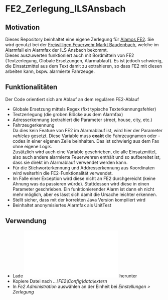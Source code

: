 # FE2_Zerlegung_ILSAnsbach
## Motivation
Dieses Repository beinhaltet eine eigene Zerlegung für [Alamos FE2](https://alamos-support.atlassian.net/wiki/spaces/documentation/pages/219480670/Eigene+Zerlegung+entwickeln). 
Sie wird genutzt bei der [Freiwilligen Feuerwehr Markt Baudenbach](https://www.ffw-baudenbach.de), welche im Alarmfall ein Alarmfax der ILS Ansbach bekommt.  
Dieses auszuwerten funktioniert auch mit Bordmitteln von FE2 (Textzerlegung, Globale Ersetzungen, Alarmablauf). Es ist jedoch schwierig, die Einsatzmittel aus dem Text damit zu extrahieren, so dass FE2 mit diesen arbeiten kann, bspw. alarmierte Fahrzeuge.  
## Funktionalitäten
Der Code orientiert sich am Ablauf an dem regulären FE2-Ablauf 
* Globale Ersetzung mittels Regex (fixt typische Texterkennungsfehler)
* Textzerlegung (die groben Blöcke aus dem Alarmfax)
* Adresserkennung (extrahiert die Parameter street, house, city, etc.)
* Fahrzeugerkennung  
Da dies kein Feature von FE2 im Alarmablauf ist, wird hier der Parameter _vehicles_ gesetzt. Diese Variable muss __exakt__ die Fahrzeugnamen oder -codes in einer eigenen Zeile beinhalten. Das ist schwierig aus dem Fax ohne eigene Logik.  
Zusätzlich wird auch eine Variable geschrieben, die alle Einsatzmittel, also auch andere alarmierte Feuerwehren enthält und so aufbereitet ist, dass sie direkt im Alarmablauf verwendet werden kann.
* Für die Stichworterkennung und Addresserkennung aus Koordinaten wird weiterhin die FE2-Funktionalität verwendet.
* Im Falle einer Exception wird diese nicht an FE2 durchgereicht (keine Ahnung was da passieren würde). Stattdessen wird diese in einen Parameter geschrieben. Ein funktionierender Alarm ist dann eh nicht mehr möglich, aber es lässt sich damit die Ursache leichter erkennen.
* Stellt sicher, dass mit der korrekten Java Version kompiliert wird
* Beinhaltet anonymisiertes Alarmfax als UnitTest
## Verwendung
* Lade ![FE2_Zerlegung_ILSAnsbach.jar](/FE2_Zerlegung_ILSAnsbach.jar?raw=true "FE2_Zerlegung_ILSAnsbach.jar") herunter
* Kopiere Datei nach _...\FE2\Config\data\extern_
* In _Fe2 Administration_ auswählen an der Einheit bei _Einstellungen > Zerlegung_